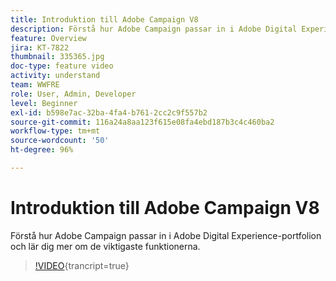 ```yaml
---
title: Introduktion till Adobe Campaign V8
description: Förstå hur Adobe Campaign passar in i Adobe Digital Experience-portfolion och lär dig mer om de viktigaste funktionerna.
feature: Overview
jira: KT-7822
thumbnail: 335365.jpg
doc-type: feature video
activity: understand
team: WWFRE
role: User, Admin, Developer
level: Beginner
exl-id: b598e7ac-32ba-4fa4-b761-2cc2c9f557b2
source-git-commit: 116a24a8aa123f615e08fa4ebd187b3c4c460ba2
workflow-type: tm+mt
source-wordcount: '50'
ht-degree: 96%

---
```


# Introduktion till Adobe Campaign V8

Förstå hur Adobe Campaign passar in i Adobe Digital Experience-portfolion och lär dig mer om de viktigaste funktionerna.

>[!VIDEO](https://video.tv.adobe.com/v/335365?quality=12&learn=on){trancript=true}
